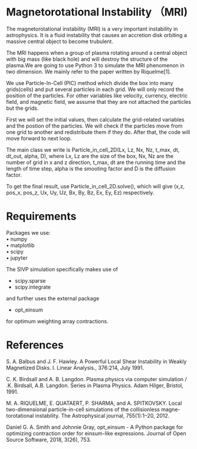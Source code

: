 # Magnetorotational Instability （MRI) 
The magnetorotational instability (MRI) is a very important instability in astrophysics. It is a fluid instability that causes an accretion disk orbiting a massive central object to become trubulent.  
  
The MRI happens when a group of plasma rotating around a central object with big mass (like black hole) and will destroy the structure of the plasma.We are going to use Python 3 to simulate the MRI phenomenon in two dimension. We mainly refer to the paper written by Riquelme[1].  
  
We use Particle-In-Cell (PIC) method which divide the box into many grids(cells) and put several particles in each grid. We will only record the position of the particles. For other variables like velocity, currency, electric field, and magnetic field, we assume that they are not attached the particles but the grids. 
  
First we will set the initial values, then calculate the grid-related variables and the postion of the particles. We will check if the particles move from one grid to another and redistribute them if they do. After that, the code will move forward to next loop.  
  
The main class we write is Particle_in_cell_2D(Lx, Lz, Nx, Nz, t_max, dt, dt_out, alpha, D), where Lx, Lz are the size of the box, Nx, Nz are the number of grid in x and z direction, t_max, dt are the running time and the length of time step, alpha is the smooting factor and D is the diffusion factor.  
  
To get the final result, use Particle_in_cell_2D.solve(), which will give (x,z, pos_x, pos_z, Ux, Uy, Uz, Bx, By, Bz, Ex, Ey, Ez) respectively.  

# Requirements
Packages we use:  
&bull; numpy  
&bull; matplotlib  
&bull; scipy  
&bull; jupyter

The SIVP simulation specifically makes use of
* scipy.sparse
* scipy.integrate
  
and further uses the external package
* opt_einsum
  
for optimum weighting array contractions.


# References

S. A. Balbus and J. F. Hawley. A Powerful Local Shear Instability in Weakly
Magnetized Disks. I. Linear Analysis., 376:214, July 1991.

C. K. Birdsall and A. B. Langdon. Plasma physics via computer simulation /
.K. Birdsall, A.B. Langdon. Series in Plasma Physics. Adam Hilger, Bristol,
1991.

M. A. RIQUELME, E. QUATAERT, P. SHARMA, and A. SPITKOVSKY.
Local two-dimensional particle-in-cell simulations of the collisionless magne-
torotational instability. The Astrophysical journal, 755(1):1–20, 2012.

Daniel G. A. Smith and Johnnie Gray, opt_einsum - A Python package for optimizing contraction order for einsum-like expressions. Journal of Open Source Software, 2018, 3(26), 753.
